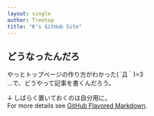 ```yaml
---
layout: single
author: Treetop
title: "K's GitHub Site"
---
```

## どうなったんだろ

やっとトップページの作り方がわかった( ´Д｀)=3  
…で、どうやって記事を書くんだろう。

↓ しばらく置いておくのは自分用に。  
For more details see [GitHub Flavored Markdown](https://guides.github.com/features/mastering-markdown/).
